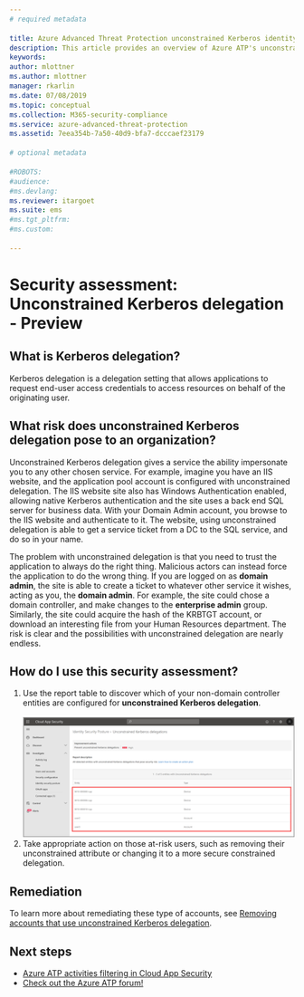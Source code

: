```yaml
---
# required metadata

title: Azure Advanced Threat Protection unconstrained Kerberos identity security posture assessment | Microsoft Docs
description: This article provides an overview of Azure ATP's unconstrained Kerberos identity security posture assessment reports.
keywords:
author: mlottner
ms.author: mlottner
manager: rkarlin
ms.date: 07/08/2019
ms.topic: conceptual
ms.collection: M365-security-compliance
ms.service: azure-advanced-threat-protection
ms.assetid: 7eea354b-7a50-40d9-bfa7-dcccaef23179

# optional metadata

#ROBOTS:
#audience:
#ms.devlang:
ms.reviewer: itargoet
ms.suite: ems
#ms.tgt_pltfrm:
#ms.custom:

---
```


# Security assessment: Unconstrained Kerberos delegation - Preview


## What is Kerberos delegation? 

Kerberos delegation is a delegation setting that allows applications to request end-user access credentials to access resources on behalf of the originating user.  

## What risk does unconstrained Kerberos delegation pose to an  organization? 

Unconstrained Kerberos delegation gives a service the ability impersonate you to any other chosen service. For example, imagine you have an IIS website, and the application pool account is configured with unconstrained delegation. The IIS website site also has Windows Authentication enabled, allowing native Kerberos authentication and the site uses a back end SQL server for business data. With your Domain Admin account, you browse to the IIS website and authenticate to it. The website, using unconstrained delegation is able to get a service ticket from a DC to the SQL service, and do so in your name.

The problem with unconstrained delegation is that you need to trust the application to always do the right thing. Malicious actors can instead force the application to do the wrong thing.  If you are logged on as **domain admin**, the site is able to create a ticket to whatever other service it wishes, acting as you, the **domain admin**. For example, the site could chose a domain controller, and make changes to the **enterprise admin** group. Similarly, the site could acquire the hash of the KRBTGT account, or download an interesting file from your Human Resources department. The risk is clear and the possibilities with unconstrained delegation are nearly endless. 

 
## How do I use this security assessment?

1. Use the report table to discover which of your non-domain controller entities are configured for **unconstrained Kerberos delegation**.    
    <br>![Unconstrained Kerberos delegation security assessment](media/atp-cas-isp-kerberos-delegation-2.png)
1. Take appropriate action on those at-risk users, such as removing their unconstrained attribute or changing it to a more secure constrained delegation.

## Remediation

To learn more about remediating these type of accounts, see [Removing accounts that use unconstrained Kerberos delegation](https://blogs.technet.microsoft.com/389thoughts/2017/04/18/get-rid-of-accounts-that-use-kerberos-unconstrained-delegation/).

## Next steps
- [Azure ATP activities filtering in Cloud App Security](atp-activities-filtering-mcas.md)
- [Check out the Azure ATP forum!](https://aka.ms/azureatpcommunity)
